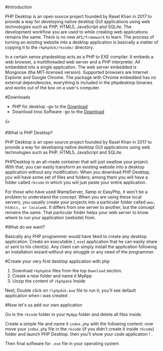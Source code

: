 #Introduction

PHP Desktop is an open source project founded 
by Rasel Khan in 2017 to provide a way for developing 
native desktop GUI applications using web
 technologies such as PHP, HTML5, JavaScript and SQLite. 
The development workflow you are used to while creating
 web applications remains the same. There is no new
 `API/framework` to learn. The process of turning an 
existing website into a desktop application is basically 
a matter of copying it to the `rkphpdsk/rkcode/` directory.


In a certain sense phpdesktop acts as a PHP to EXE compiler. It embeds a web browser, a multithreaded web server and a PHP interpreter. All embedded into a single application. The web server embedded is Mongoose (the MIT-licensed version). Supported browsers are Internet Explorer and Google Chrome. The package with Chrome embedded has no external dependencies, everything is included in the phpdesktop binaries and works out of the box on a user's computer.

#Downloads

- PHP for desktop -go to the [Download](https://dl.dropboxusercontent.com/content_link/K7QH7Osv1I2FB0DLMNRCqOVuAdEeVpz0r0GjLqXcblfc39XaMhEkvsGOcJzZGusT/file?dl=1)
- Download Inno Software -go to the [Download](http://www.jrsoftware.org/download.php/is.exe)

:+1:

#What is PHP Desktop?

PHP Desktop is an open source project founded by Rasel Khan in 2017 to provide a way for developing native desktop GUI applications using web technologies such as PHP, HTML5, JavaScript and SQLite.

PHPDesktop is an all-made container that will just swallow your project. With that, you can easily transform an existing website into a desktop application without any modification. When you download PHP Desktop, you will have some set of files and folders; among them you will have a folder called `rkcode` in which you will just paste your entire application. 

For those who have used WampServer, Xamp or EasyPhp, it won't be a problem to understand the concept. When you are using these local servers, you usually create your projects into a particular folder called `www, htdocs, or localweb`. It differs from one server to another, but the concept remains the same. That particular folder helps your web server to know where to run your application (website) from.

#What do we want?

Basically any PHP programmer would have liked to create any desktop application. Create an executable (`.exe`) application that he can easily share or sent to his client(s). Any client can simply install the application following an installation wizard without any struggle or any need of the programmer.

#Create your very first desktop application with php


   1. Download `rkphpdsk` files from the top `Download` section.
   2. Create a new folder and name it MyApp
   3. Unzip the content of `rkphpdsk` Inside

Next, Double click on `rlphpdsk.exe` file to run it, you'll see default application when i was created . 

#Now let's us add our own application

Go in the `rkcode` folder in your `MyApp` folder and delete all files inside.

Create a simple file and name it `index.php` with the following content:
now move your `index.php` file in the `rkcode` (if you didn't create it inside `rkcode`) folder and launch PHP Desktop.
then you'll show your code application ! .

Then final software for `.exe` file in your operating system